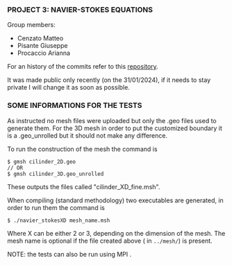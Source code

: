 ### PROJECT 3: NAVIER-STOKES EQUATIONS
Group members:

* Cenzato Matteo
* Pisante Giuseppe
* Procaccio Arianna

For an history of the commits refer to this [repository](https://github.com/mattecenz/3-NAVIER-STOKES-Cenzato-Pisante-Procaccio).

It was made public only recently (on the 31/01/2024), if it needs to stay private I will change it as soon as possible.

### SOME INFORMATIONS FOR THE TESTS

As instructed no mesh files were uploaded but only the .geo files used to generate them. For the 3D mesh in order to put the customized boundary it is a .geo_unrolled but it should not make any difference.

To run the construction of the mesh the command is 

```
$ gmsh cilinder_2D.geo
// OR
$ gmsh cilinder_3D.geo_unrolled
```

These outputs the files called "cilinder_XD_fine.msh".

When compiling (standard methodology) two executables are generated, in order to run them the command is 

```
$ ./navier_stokesXD mesh_name.msh
```

Where X can be either 2 or 3, depending on the dimension of the mesh. The mesh name is optional if the file created above ( in `../mesh/`) is present.

NOTE: the tests can also be run using MPI .
